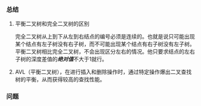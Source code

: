 ### 总结 

1. 平衡二叉树和完全二叉树的区别

    完全二叉树从上到下从左到右结点的编号必须是连续的。也就是说只可能出现某个结点有左子树没有右子树，而不可能出现某个结点有右子树没有左子树。
    平衡二叉树相比完全二叉树，不会出现区分左右的情况。他只要求结点的左右子树的深度差值的***绝对值***不大于1就行。

2. AVL（平衡二叉树），在进行插入和删除操作时，通过特定操作爆出二叉查找树的平衡，从而获得较高的查找性能。
### 问题

